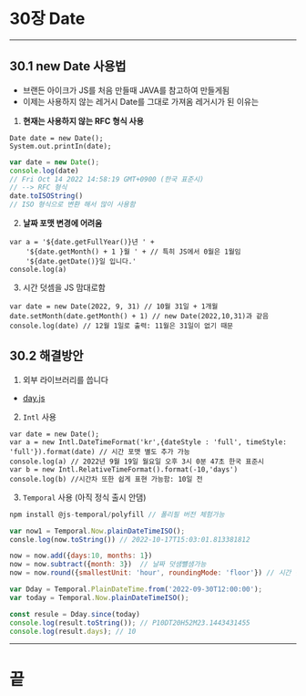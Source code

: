 # 30장 Date

---

## 30.1 new Date 사용법
- 브랜든 아이크가 JS를 처음 만들때 JAVA를 참고하여 만들게됨
- 이제는 사용하지 않는 레거시 Date를 그대로 가져옴 레거시가 된 이유는
1. **현재는 사용하지 않는 RFC 형식 사용**
```jS
Date date = new Date();
System.out.printIn(date);
```
```js
var date = new Date();
console.log(date)
// Fri Oct 14 2022 14:58:19 GMT+0900 (한국 표준시) 
// --> RFC 형식
date.toISOString()
// ISO 형식으로 변환 해서 많이 사용함
```
2. **날짜 포맷 변경에 어려움**
```jS
var a = '${date.getFullYear()}년 ' +
    '${date.getMonth() + 1 }월 ' + // 특히 JS에서 0월은 1월임
    '${date.getDate()}일 입니다.'
console.log(a)
```
3. 시간 덧셈을 JS 맘대로함
```jS
var date = new Date(2022, 9, 31) // 10월 31일 + 1개월
date.setMonth(date.getMonth() + 1) // new Date(2022,10,31)과 같음
console.log(date) // 12월 1일로 출력: 11월은 31일이 없기 때문
```

## 30.2 해결방안
1. 외부 라이브러리를 씁니다
- [day.js](https://jsikim1.tistory.com/m/196)
2. `Intl` 사용
```jS
var date = new Date(); 
var a = new Intl.DateTimeFormat('kr',{dateStyle : 'full', timeStyle: 'full'}).format(date) // 시간 포맷 별도 추가 가능
console.log(a) // 2022년 9월 19일 월요일 오후 3시 0분 47초 한국 표준시
var b = new Intl.RelativeTimeFormat().format(-10,'days')
console.log(b) //시간차 또한 쉽게 표현 가능함: 10일 전
```
3. `Temporal` 사용 (아직 정식 출시 안댐)
```js
npm install @js-temporal/polyfill // 폴리필 버전 체험가능
```
```js
var now1 = Temporal.Now.plainDateTimeISO();
consle.log(now.toString()) // 2022-10-17T15:03:01.813381812

now = now.add({days:10, months: 1}) 
now = now.subtract({month: 3})  // 날짜 덧샘뺼샘가능
now = now.round({smallestUnit: 'hour', roundingMode: 'floor'}) // 시간 반올림  

var Dday = Temporal.PlainDateTime.from('2022-09-30T12:00:00');
var today = Temporal.Now.plainDateTimeISO();

const resule = Dday.since(today)
console.log(result.toString()); // P10DT20H52M23.1443431455
console.log(result.days); // 10
```
---
# 끝